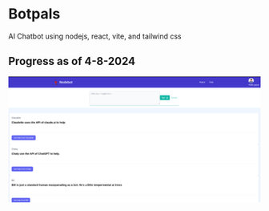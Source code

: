 # Botpals
AI Chatbot using nodejs, react, vite, and tailwind css

## Progress as of 4-8-2024

![Botpals Progress](progress.png)